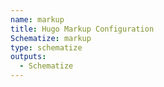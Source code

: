 ```yaml
---
name: markup
title: Hugo Markup Configuration
Schematize: markup
type: schematize
outputs:
  - Schematize
---
```

